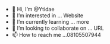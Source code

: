 - 👋 Hi, I’m @Ytidae
- 👀 I’m interested in ... Website
- 🌱 I’m currently learning ... more
- 💞️ I’m looking to collaborate on ... URL
- 📫 How to reach me ...08105507944

<!---
Ytidae/Ytidae is a ✨ special ✨ repository because its `README.md` (this file) appears on your GitHub profile.
You can click the Preview link to take a look at your changes.
--->
